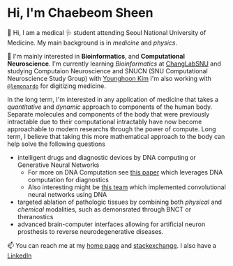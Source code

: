 # Hi, I'm Chaebeom Sheen 

👋 Hi, I am a medical 🩺 student attending Seoul National University of Medicine. My main background is in *medicine* and *physics*.

🧬 I'm mainly interested in **Bioinformatics**, and **Computational Neuroscience**. I'm currently learning *Bioinformatics* at [ChangLabSNU](https://github.com/ChangLabSNU) and studying Computaion Neuroscience and SNUCN (SNU Computational Neuroscience Study Group) with [Younghoon Kim](https://github.com/aktivhoon) I'm also working with [`@lemonardo`](https://github.com/Future-medicine-Kor) for digitizing medicine. 

In the long term, I'm interested in any application of medicine that takes a *quantitative* and *dynamic* approach to components of the human body. Separate molecules and components of the body that were previously intractable due to their computational intractably have now become approachable to modern researchs through the power of compute. 
Long term, I believe that taking this more mathematical approach to the body can help solve the following questions

- intelligent drugs and diagnostic devices by DNA computing or Generative Neural Networks
  - For more on DNA Computation see [this paper](https://www.nature.com/articles/s41565-020-0699-0) which leverages DNA computation for diagnostics
  - Also interesting might be [this team](https://www.nature.com/articles/s42256-022-00502-7) which implemented convolutional neural networks using DNA
- targeted ablation of pathologic tissues by combining both *physical* and *chemical* modalities, such as demonsrated through BNCT or theranostics
- advanced brain-computer interfaces allowing for artificial neuron prosthesis to reverse neurodegenerative diseases. 

📫 You can reach me at my [home page](www.qbio.page) and [stackexchange](https://stackexchange.com/users/7780092/s-c-b). 
I also have a [LinkedIn](https://www.linkedin.com/in/medqbio-chaebeom-sheen/)
<!---
Cauch-BS/Cauch-BS is a ✨ special ✨ repository because its `README.md` (this file) appears on your GitHub profile.
You can click the Preview link to take a look at your changes.
--->
